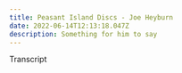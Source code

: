 ```yaml
---
title: Peasant Island Discs - Joe Heyburn
date: 2022-06-14T12:13:18.047Z
description: Something for him to say
---
```

Transcript